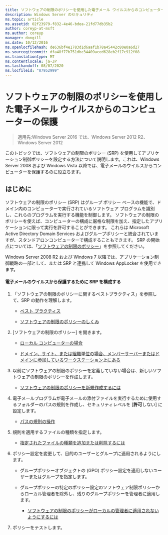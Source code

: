```yaml
---
title: ソフトウェアの制限のポリシーを使用した電子メール ウイルスからのコンピューターの保護
description: Windows Server のセキュリティ
ms.topic: article
ms.assetid: 02f23979-f832-4e46-bdea-21fd77db35b2
author: coreyp-at-msft
ms.author: coreyp
manager: dongill
ms.date: 10/12/2016
ms.openlocfilehash: de636bf4e1783d1d6aaf1b78a45442c80e0a6d27
ms.sourcegitcommit: dfa48f77b751dbc34409aced628eb2f17c912f08
ms.translationtype: MT
ms.contentlocale: ja-JP
ms.lasthandoff: 08/07/2020
ms.locfileid: "87952999"
---
```

# <a name="use-software-restriction-policies-to-help-protect-your-computer-against-an-email-virus"></a>ソフトウェアの制限のポリシーを使用した電子メール ウイルスからのコンピューターの保護

>適用先:Windows Server 2016 では、Windows Server 2012 R2、Windows Server 2012

このトピックでは、ソフトウェアの制限のポリシー (SRP) を使用してアプリケーション制御ポリシーを設定する方法について説明します。これは、Windows Server 2008 および Windows Vista 以降では、電子メールのウイルスからコンピューターを保護するのに役立ちます。

## <a name="introduction"></a>はじめに
ソフトウェアの制限のポリシー (SRP) はグループ ポリシー ベースの機能で、ドメイン内のコンピューターで実行されているソフトウェア プログラムを識別し、これらのプログラムを実行する機能を制御します。 ソフトウェアの制限のポリシーを使えば、コンピューターの構成に厳格な制限を加え、指定したアプリケーションに限って実行を許可することができます。 これらは Microsoft Active Directory Domain Services およびグループポリシーと統合されていますが、スタンドアロンコンピューターで構成することもできます。 SRP の開始点については、「[ソフトウェアの制限のポリシー](software-restriction-policies.md)」を参照してください。

Windows Server 2008 R2 および Windows 7 以降では、アプリケーション制御戦略の一部として、または SRP と連携して Windows AppLocker を使用できます。

#### <a name="configure-srp-to-help-protect-against-an-e-mail-virus"></a>電子メールのウイルスから保護するために SRP を構成する

1.  「ソフトウェアの制限のポリシーに関するベストプラクティス」を参照して、SRP の動作を理解します。

    -   [ベスト プラクティス](software-restriction-policies-technical-overview.md#BKMK_Best_Practices)

    -   [ソフトウェアの制限のポリシーのしくみ](/previous-versions/windows/it-pro/windows-server-2003/cc786941(v=ws.10))

2.  [ソフトウェアの制限のポリシー] を開きます。

    -   [ローカル コンピューターの場合](administer-software-restriction-policies.md#BKMK_1)

    -   [ドメイン、サイト、または組織単位の場合、メンバーサーバーまたはドメインに参加しているワークステーション上にある](administer-software-restriction-policies.md#BKMK_2)

3.  以前にソフトウェアの制限のポリシーを定義していない場合は、新しいソフトウェアの制限のポリシーを作成します。

    -   [ソフトウェアの制限のポリシーを新規作成するには](administer-software-restriction-policies.md#BKMK_Create_SRP)

4.  電子メールプログラムが電子メールの添付ファイルを実行するために使用するフォルダーのパスの規則を作成し、セキュリティレベルを [**許可**しない] に設定します。

    -   [パスの規則の操作](work-with-software-restriction-policies-rules.md#BKMK_Path_Rules)

5.  規則を適用するファイルの種類を指定します。

    -   [指定されたファイルの種類を追加または削除するには](administer-software-restriction-policies.md#BKMK_Add_Del)

6.  ポリシー設定を変更して、目的のユーザーとグループに適用されるようにします。

    -   グループポリシーオブジェクトの (GPO) ポリシー設定を適用しないユーザーまたはグループを指定します。

    -   グループポリシーの特定のポリシー設定のソフトウェア制限ポリシーからローカル管理者を除外し、残りのグループポリシーを管理者に適用します。

        -   [ソフトウェアの制限のポリシーがローカルの管理者に適用されないようにするには](administer-software-restriction-policies.md#BKMK_Prevent_Admin)

7.  ポリシーをテストします。
